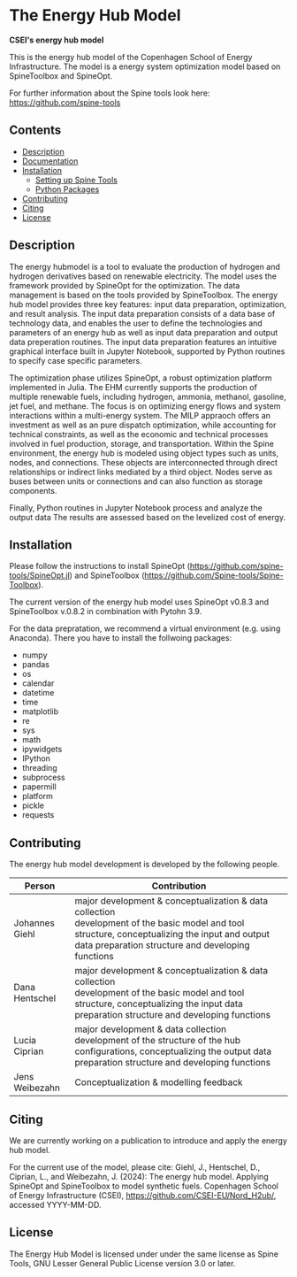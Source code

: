 # The Energy Hub Model

**CSEI's energy hub model**

This is the energy hub model of the Copenhagen School of Energy Infrastructure. The model is a energy system optimization model based on SpineToolbox and SpineOpt. 

For further information about the Spine tools look here: https://github.com/spine-tools

## Contents
* [Description](#Description)
* [Documentation](#documentation)
* [Installation](#installation)
    * [Setting up Spine Tools](#setting-up-spinetools)
    * [Python Packages](#python-packages)
* [Contributing](#contributing)
* [Citing](#citing)
* [License](#License)

## Description

The energy hubmodel is a tool to evaluate the production of hydrogen and hydrogen derivatives based on renewable electricity. The model uses the framework provided by SpineOpt for the optimization. The data management is based on the tools provided by SpineToolbox. The energy hub model provides three key features: input data preparation, optimization, and result analysis. The input data preparation consists of a data base of technology data, and enables the user to define the technologies and parameters of an energy hub as well as input data preparation and output data preperation routines. The input data preparation features an intuitive graphical interface built in Jupyter Notebook, supported by Python routines to specify case specific parameters.

The optimization phase utilizes SpineOpt, a robust optimization platform implemented in Julia. The EHM currently supports the production of multiple renewable fuels, including hydrogen, ammonia, methanol, gasoline, jet fuel, and methane. The focus is on optimizing energy flows and system interactions within a multi-energy system. The MILP appraoch offers an investment as well as an pure dispatch optimization, while accounting for technical constraints, as well as the economic and technical processes involved in fuel production, storage, and transportation. Within the Spine environment, the energy hub is modeled using object types such as units, nodes, and connections. These objects are interconnected through direct relationships or indirect links mediated by a third object. Nodes serve as buses between units or connections and can also function as storage components.

Finally, Python routines in Jupyter Notebook process and analyze the output data The results are assessed based on the levelized cost of energy. 

## Installation

Please follow the instructions to install SpineOpt (https://github.com/spine-tools/SpineOpt.jl) and SpineToolbox (https://github.com/Spine-tools/Spine-Toolbox). 

The current version of the energy hub model uses SpineOpt v0.8.3 and SpineToolbox v.0.8.2 in combination with Pytohn 3.9.

For the data prepratation, we recommend a virtual environment (e.g. using Anaconda). There you have to install the follwoing packages: 

- numpy
- pandas
- os
- calendar
- datetime
- time
- matplotlib
- re
- sys
- math
- ipywidgets
- IPython
- threading
- subprocess
- papermill
- platform
- pickle
- requests

## Contributing

The energy hub model development is developed by the following people. 

| Person | Contribution |
| --- | --- |
| Johannes Giehl | major development & conceptualization & data collection <br> development of the basic model and tool structure, conceptualizing the input and output data preparation structure and developing functions |
| Dana Hentschel | major development & conceptualization & data collection <br> development of the basic model and tool structure, conceptualizing the input data preparation structure and developing functions |
| Lucia Ciprian | major development & data collection <br> development of the structure of the hub configurations, conceptualizing the output data preparation structure and developing functions|
| Jens Weibezahn | Conceptualization & modelling feedback |

## Citing

We are currently working on a publication to introduce and apply the energy hub model. 

For the current use of the model, please cite: 
Giehl, J., Hentschel, D., Ciprian, L., and Weibezahn, J. (2024): The energy hub model. Applying SpineOpt and SpineToolbox to model synthetic fuels. Copenhagen School of Energy Infrastructure (CSEI), https://github.com/CSEI-EU/Nord_H2ub/, accessed YYYY-MM-DD.

## License

The Energy Hub Model is licensed under under the same license as Spine Tools, GNU Lesser General Public License version 3.0 or later.
